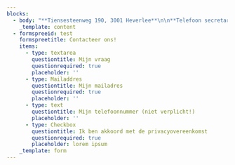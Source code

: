 ```yaml
---
blocks:
  - body: "**Tiensesteenweg 190, 3001 Heverlee**\n\n**Telefoon secretariaat:\_+32 16 25 04 59**\n\nE-mail:\_[franciscusheverlee@gmail.com](mailto:franciscusheverlee@gmail.com)\n"
    _template: content
  - formspreeid: test
    formspreetitle: Contacteer ons!
    items:
      - type: textarea
        questiontitle: Mijn vraag
        questionrequired: true
        placeholder: ''
      - type: Mailaddres
        questiontitle: Mijn mailadres
        questionrequired: true
        placeholder: ''
      - type: text
        questiontitle: Mijn telefoonnummer (niet verplicht!)
        placeholder: ''
      - type: Checkbox
        questiontitle: Ik ben akkoord met de privacyovereenkomst
        questionrequired: true
        placeholder: lorem ipsum
    _template: form
---
```


